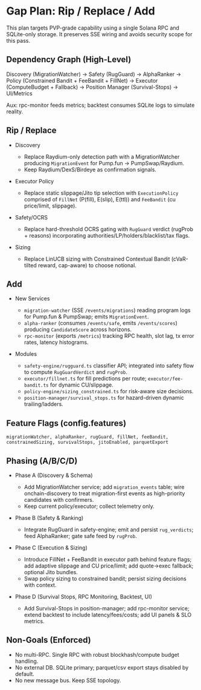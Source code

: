 # Gap Plan: Rip / Replace / Add

This plan targets PVP-grade capability using a single Solana RPC and SQLite-only storage. It preserves SSE wiring and avoids security scope for this pass.

## Dependency Graph (High-Level)

Discovery (MigrationWatcher) → Safety (RugGuard) → AlphaRanker → Policy (Constrained Bandit + FeeBandit + FillNet) → Executor (ComputeBudget + Fallback) → Position Manager (Survival-Stops) → UI/Metrics

Aux: rpc-monitor feeds metrics; backtest consumes SQLite logs to simulate reality.

## Rip / Replace

- Discovery
  - Replace Raydium-only detection path with a MigrationWatcher producing `MigrationEvent` for Pump.fun → PumpSwap/Raydium.
  - Keep Raydium/DexS/Birdeye as confirmation signals.

- Executor Policy
  - Replace static slippage/Jito tip selection with `ExecutionPolicy` comprised of `FillNet` (P(fill), E(slip), E(ttl)) and `FeeBandit` (cu price/limit, slippage).

- Safety/OCRS
  - Replace hard-threshold OCRS gating with `RugGuard` verdict (rugProb + reasons) incorporating authorities/LP/holders/blacklist/tax flags.

- Sizing
  - Replace LinUCB sizing with Constrained Contextual Bandit (cVaR-tilted reward, cap-aware) to choose notional.

## Add

- New Services
  - `migration-watcher` (SSE `/events/migrations`) reading program logs for Pump.fun & PumpSwap; emits `MigrationEvent`.
  - `alpha-ranker` (consumes `/events/safe`, emits `/events/scores`) producing `CandidateScore` across horizons.
  - `rpc-monitor` (exports `/metrics`) tracking RPC health, slot lag, tx error rates, latency histograms.

- Modules
  - `safety-engine/rugguard.ts` classifier API; integrated into safety flow to compute `RugGuardVerdict` and `rugProb`.
  - `executor/fillnet.ts` for fill predictions per route; `executor/fee-bandit.ts` for dynamic CU/slippage.
  - `policy-engine/sizing_constrained.ts` for risk-aware size decisions.
  - `position-manager/survival_stops.ts` for hazard-driven dynamic trailing/ladders.

## Feature Flags (config.features)

`migrationWatcher, alphaRanker, rugGuard, fillNet, feeBandit, constrainedSizing, survivalStops, jitoEnabled, parquetExport`

## Phasing (A/B/C/D)

- Phase A (Discovery & Schema)
  - Add MigrationWatcher service; add `migration_events` table; wire onchain-discovery to treat migration-first events as high-priority candidates with confirmers.
  - Keep current policy/executor; collect telemetry only.

- Phase B (Safety & Ranking)
  - Integrate RugGuard in safety-engine; emit and persist `rug_verdicts`; feed AlphaRanker; gate safe feed by `rugProb`.

- Phase C (Execution & Sizing)
  - Introduce FillNet + FeeBandit in executor path behind feature flags; add adaptive slippage and CU price/limit; add quote→exec fallback; optional Jito bundles.
  - Swap policy sizing to constrained bandit; persist sizing decisions with context.

- Phase D (Survival Stops, RPC Monitoring, Backtest, UI)
  - Add Survival-Stops in position-manager; add rpc-monitor service; extend backtest to include latency/fees/costs; add UI panels & SLO metrics.

## Non-Goals (Enforced)

- No multi-RPC. Single RPC with robust blockhash/compute budget handling.
- No external DB. SQLite primary; parquet/csv export stays disabled by default.
- No new message bus. Keep SSE topology.

